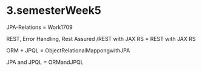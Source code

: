 # 3.semesterWeek5

JPA-Relations = Work1709

REST, Error Handling, Rest Assured /REST with JAX RS = REST with JAX RS

ORM + JPQL = ObjectRelationalMappongwithJPA

JPA and JPQL = ORMandJPQL
  
  

